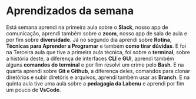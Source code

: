 # Aprendizados da semana
Está semana aprendi na primeira aula sobre o **Slack**, nosso app de comunicação, aprendi também sobre o **zoom**, nosso app de sala de aula e por fim sobre **diversidade**. Já no segundo dia aprendi sobre **Rotina**, **Técnicas para Aprender a Programar** e também **como tirar dúvidas**. E foi na Terceira aula que tive a primeira aula técnica, foi sobre o **terminal**, sobre a história deste, a diferença de interfaces **CLI** e **GUI**, aprendi também alguns **comandos do terminal** e por fim resolvi um crime pelo **Bash**. E na quarta aprendi sobre **Git e Github**, a diferença deles, comandos para clonar diretórios e subir diretóris e arquivos, aprendi também usar as **Branch**. E na quinta aula tive uma aula sobre a **pedagagia da Labenu** e aprendi por fim um pouco de **VsCode**.